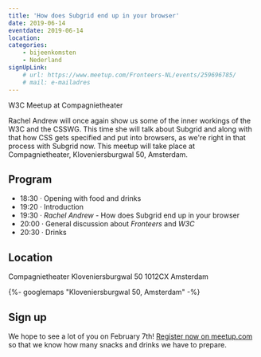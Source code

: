 ```yaml
---
title: 'How does Subgrid end up in your browser'
date: 2019-06-14
eventdate: 2019-06-14
location:
categories:
    - bijeenkomsten
    - Nederland
signUpLink: 
    # url: https://www.meetup.com/Fronteers-NL/events/259696785/
    # mail: e-mailadres
---
```


W3C Meetup at Compagnietheater

Rachel Andrew will once again show us some of the inner workings of the W3C and the CSSWG. This time she will talk about Subgrid and along with that how CSS gets specified and put into browsers, as we're right in that process with Subgrid now. This meetup will take place at Compagnietheater, Kloveniersburgwal 50, Amsterdam.

## Program

-   18:30 · Opening with food and drinks
-   19:20 · Introduction
-   19:30 · _Rachel Andrew_ - How does Subgrid end up in your browser
-   20:00 · General discussion about _Fronteers_ and _W3C_
-   20:30 · Drinks

## Location

Compagnietheater
Kloveniersburgwal 50
1012CX Amsterdam

{%- googlemaps "Kloveniersburgwal 50, Amsterdam" -%}
<!-- Add an empty line here to separate the shortcode and the markdown -->

## Sign up

We hope to see a lot of you on February 7th! [Register now on meetup.com](https://www.meetup.com/Fronteers-NL/events/259696785/) so that we know how many snacks and drinks we have to prepare. 

